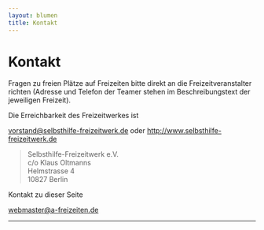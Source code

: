 ```yaml
---
layout: blumen
title: Kontakt
---
```

# Kontakt

Fragen zu freien Plätze auf Freizeiten bitte direkt an die Freizeitveranstalter
richten
(Adresse und Telefon der Teamer stehen im Beschreibungstext der jeweiligen
Freizeit).       

Die Erreichbarkeit des Freizeitwerkes ist

<vorstand@selbsthilfe-freizeitwerk.de> oder <http://www.selbsthilfe-freizeitwerk.de>

> Selbsthilfe-Freizeitwerk e.V.<br>
> c/o Klaus Oltmanns<br>
> Helmstrasse 4<br>
> 10827 Berlin

Kontakt zu dieser Seite

<webmaster@a-freizeiten.de>

---
